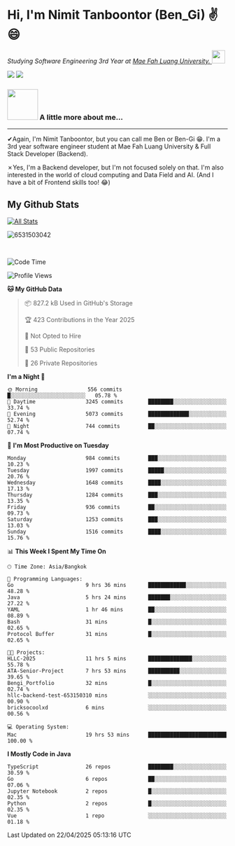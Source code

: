 # Hi, I'm Nimit Tanboontor (Ben_Gi) ✌😄
<p><em>Studying Software Engineering 3rd Year at <a href="https://en.mfu.ac.th/home.html"> Mae Fah Luang University.
</a><img src="https://media.giphy.com/media/WUlplcMpOCEmTGBtBW/giphy.gif" width="30"> </em></p>


[![](https://img.shields.io/badge/linkedin-%230077B5.svg?style=for-the-badge&logo=linkedin)]([https://www.linkedin.com/in/thanaphoom-babparn/](https://www.linkedin.com/in/nimit-tanbooutor-798139246/))
[![](https://img.shields.io/badge/Medium-12100E?style=for-the-badge&logo=medium&logoColor=white)](https://medium.com/@nimittanbooutor)

### <img src="https://media.giphy.com/media/VgCDAzcKvsR6OM0uWg/giphy.gif" width="70"> A little more about me...  

<hr> <!-- Horizontal line -->

&#10004;Again, I'm Nimit Tanboontor, but you can call me Ben or Ben-Gi 😁. I'm a 3rd year software engineer student at Mae Fah Luang University & Full Stack Developer (Backend).

&#10007;Yes, I'm a Backend developer, but I'm not focused solely on that. I'm also interested in the world of cloud computing and Data Field and AI. (And I have a bit of Frontend skills too! 😂)


## My Github Stats

[![All Stats](https://github-readme-stats.vercel.app/api?username=6531503042&show_icons=true&theme=algolia)](https://github.com/6531503042)

<p><img align="center" src="https://github-readme-streak-stats.herokuapp.com/?user=6531503042&" alt="6531503042" /></p>

<br />


<!--START_SECTION:waka-->
![Code Time](http://img.shields.io/badge/Code%20Time-489%20hrs%208%20mins-blue)

![Profile Views](http://img.shields.io/badge/Profile%20Views-6-blue)

**🐱 My GitHub Data** 

> 📦 827.2 kB Used in GitHub's Storage 
 > 
> 🏆 423 Contributions in the Year 2025
 > 
> 🚫 Not Opted to Hire
 > 
> 📜 53 Public Repositories 
 > 
> 🔑 26 Private Repositories 
 > 
**I'm a Night 🦉** 

```text
🌞 Morning                556 commits         █░░░░░░░░░░░░░░░░░░░░░░░░   05.78 % 
🌆 Daytime                3245 commits        ████████░░░░░░░░░░░░░░░░░   33.74 % 
🌃 Evening                5073 commits        █████████████░░░░░░░░░░░░   52.74 % 
🌙 Night                  744 commits         ██░░░░░░░░░░░░░░░░░░░░░░░   07.74 % 
```
📅 **I'm Most Productive on Tuesday** 

```text
Monday                   984 commits         ███░░░░░░░░░░░░░░░░░░░░░░   10.23 % 
Tuesday                  1997 commits        █████░░░░░░░░░░░░░░░░░░░░   20.76 % 
Wednesday                1648 commits        ████░░░░░░░░░░░░░░░░░░░░░   17.13 % 
Thursday                 1284 commits        ███░░░░░░░░░░░░░░░░░░░░░░   13.35 % 
Friday                   936 commits         ██░░░░░░░░░░░░░░░░░░░░░░░   09.73 % 
Saturday                 1253 commits        ███░░░░░░░░░░░░░░░░░░░░░░   13.03 % 
Sunday                   1516 commits        ████░░░░░░░░░░░░░░░░░░░░░   15.76 % 
```


📊 **This Week I Spent My Time On** 

```text
🕑︎ Time Zone: Asia/Bangkok

💬 Programming Languages: 
Go                       9 hrs 36 mins       ████████████░░░░░░░░░░░░░   48.28 % 
Java                     5 hrs 24 mins       ███████░░░░░░░░░░░░░░░░░░   27.22 % 
YAML                     1 hr 46 mins        ██░░░░░░░░░░░░░░░░░░░░░░░   08.89 % 
Bash                     31 mins             █░░░░░░░░░░░░░░░░░░░░░░░░   02.65 % 
Protocol Buffer          31 mins             █░░░░░░░░░░░░░░░░░░░░░░░░   02.65 % 

🐱‍💻 Projects: 
HLLC-2025                11 hrs 5 mins       ██████████████░░░░░░░░░░░   55.78 % 
ATA-Senior-Project       7 hrs 53 mins       ██████████░░░░░░░░░░░░░░░   39.65 % 
Bengi_Portfolio          32 mins             █░░░░░░░░░░░░░░░░░░░░░░░░   02.74 % 
hllc-backend-test-653150310 mins             ░░░░░░░░░░░░░░░░░░░░░░░░░   00.90 % 
bricksocoolxd            6 mins              ░░░░░░░░░░░░░░░░░░░░░░░░░   00.56 % 

💻 Operating System: 
Mac                      19 hrs 53 mins      █████████████████████████   100.00 % 
```

**I Mostly Code in Java** 

```text
TypeScript               26 repos            ████████░░░░░░░░░░░░░░░░░   30.59 % 
Go                       6 repos             ██░░░░░░░░░░░░░░░░░░░░░░░   07.06 % 
Jupyter Notebook         2 repos             █░░░░░░░░░░░░░░░░░░░░░░░░   02.35 % 
Python                   2 repos             █░░░░░░░░░░░░░░░░░░░░░░░░   02.35 % 
Vue                      1 repo              ░░░░░░░░░░░░░░░░░░░░░░░░░   01.18 % 
```




 Last Updated on 22/04/2025 05:13:16 UTC
<!--END_SECTION:waka-->
